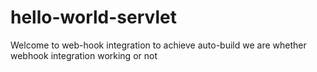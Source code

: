 # hello-world-servlet
Welcome to web-hook integration to achieve auto-build
we are whether webhook integration working or not
